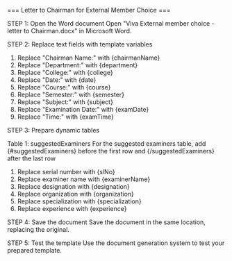 
=== Letter to Chairman for External Member Choice ===

STEP 1: Open the Word document
Open "Viva External member choice - letter to Chairman.docx" in Microsoft Word.

STEP 2: Replace text fields with template variables
1. Replace "Chairman Name:" with {chairmanName}
2. Replace "Department:" with {department}
3. Replace "College:" with {college}
4. Replace "Date:" with {date}
5. Replace "Course:" with {course}
6. Replace "Semester:" with {semester}
7. Replace "Subject:" with {subject}
8. Replace "Examination Date:" with {examDate}
9. Replace "Time:" with {examTime}

STEP 3: Prepare dynamic tables

Table 1: suggestedExaminers
For the suggested examiners table, add {#suggestedExaminers} before the first row and {/suggestedExaminers} after the last row
  1. Replace serial number with {slNo}
  2. Replace examiner name with {examinerName}
  3. Replace designation with {designation}
  4. Replace organization with {organization}
  5. Replace specialization with {specialization}
  6. Replace experience with {experience}

STEP 4: Save the document
Save the document in the same location, replacing the original.

STEP 5: Test the template
Use the document generation system to test your prepared template.

